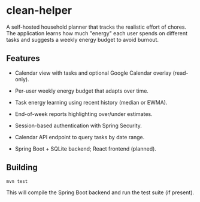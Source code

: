 # clean-helper

A self-hosted household planner that tracks the realistic effort of chores. The application learns how much "energy" each user spends on different tasks and suggests a weekly energy budget to avoid burnout.

## Features

- Calendar view with tasks and optional Google Calendar overlay (read-only).
- Per-user weekly energy budget that adapts over time.
- Task energy learning using recent history (median or EWMA).
- End-of-week reports highlighting over/under estimates.

- Session-based authentication with Spring Security.
- Calendar API endpoint to query tasks by date range.

- Spring Boot + SQLite backend; React frontend (planned).

## Building

```bash
mvn test
```

This will compile the Spring Boot backend and run the test suite (if present).
